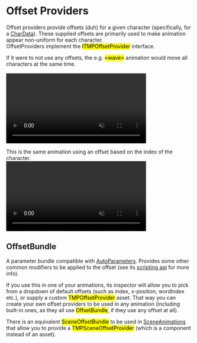 <link rel="stylesheet" type="text/css" href="../styles.css">

# Offset Providers
Offset providers provide offsets (duh) for a given character (specifically, for a [CharData](chardata.md)).
These supplied offsets are primarily used to make animation appear non-uniform for each character.  
OffsetProviders implement the <mark class="markstyle">ITMPOffsetProvider</mark> interface.

If it were to not use any offsets, the e.g. <mark class="markstyle">&lt;wave&gt;</mark> animation would move all characters at the same time.  
<br/>
<video style="min-width: 300px; max-width: 2000px; width:75%; height:auto;" src="../videos/waveuniform.mp4" width="320" height="240" autoplay loop muted>
  Your browser does not support the video tag.
</video>  

This is the same animation using an offset based on the index of the character.
<br/>
<video style="min-width: 300px; max-width: 2000px; width:75%; height:auto;" src="../videos/wavenonuniform.mp4" width="320" height="240" autoplay loop muted>
  Your browser does not support the video tag.
</video>  


## OffsetBundle
A parameter bundle compatible with [AutoParameters](autoparameters.md).
Provides some other common modifiers to be applied to the offset (see its [scripting api](../api/TMPEffects.Parameters.OffsetBundle.yml) for more info).  

If you use this in one of your animations, its inspector will allow you to pick from a dropdown of default offsets (such as index, x-position, wordIndex etc.),
or supply a custom <mark class="markstyle">TMPOffsetProvider</mark> asset.
That way you can create your own offset providers to be used in any animation (including built-in ones, as they all use <mark class="markstyle">OffsetBundle</mark>, if they use any offset at all).

There is an equivalent <mark class="markstyle">SceneOffsetBundle</mark> to be used in [SceneAnimations](tmpanimator_sceneanimations.md) that allow you to provide a 
<mark class="markstyle">TMPSceneOffsetProvider</mark> (which is a component instead of an asset).